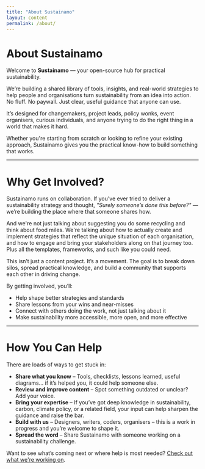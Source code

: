 ```yaml
---
title: "About Sustainamo"
layout: content
permalink: /about/
---
```


# About Sustainamo

Welcome to **Sustainamo** — your open-source hub for practical sustainability.

We’re building a shared library of tools, insights, and real-world strategies to help people and organisations turn sustainability from an idea into action. No fluff. No paywall. Just clear, useful guidance that anyone can use.

It’s designed for changemakers, project leads, policy wonks, event organisers, curious individuals, and anyone trying to do the right thing in a world that makes it hard.

Whether you're starting from scratch or looking to refine your existing approach, Sustainamo gives you the practical know-how to build something that works.

---

# Why Get Involved?

Sustainamo runs on collaboration. If you've ever tried to deliver a sustainability strategy and thought, *"Surely someone’s done this before?"* — we’re building the place where that someone shares how.

And we're not just talking about suggesting you do some recycling and think about food miles. We're talking about how to actually create and implement strategies that reflect the unique situation of each organisation, and how to engage and bring your stakeholders along on that journey too. Plus all the templates, frameworks, and such like you could need.

This isn’t just a content project. It’s a movement. The goal is to break down silos, spread practical knowledge, and build a community that supports each other in driving change.

By getting involved, you’ll:
- Help shape better strategies and standards  
- Share lessons from your wins and near-misses  
- Connect with others doing the work, not just talking about it  
- Make sustainability more accessible, more open, and more effective

---

# How You Can Help

There are loads of ways to get stuck in:
- **Share what you know** – Tools, checklists, lessons learned, useful diagrams… if it’s helped you, it could help someone else.  
- **Review and improve content** – Spot something outdated or unclear? Add your voice.  
- **Bring your expertise** – If you’ve got deep knowledge in sustainability, carbon, climate policy, or a related field, your input can help sharpen the guidance and raise the bar.  
- **Build with us** – Designers, writers, coders, organisers – this is a work in progress and you’re welcome to shape it.  
- **Spread the word** – Share Sustainamo with someone working on a sustainability challenge.  

Want to see what’s coming next or where help is most needed? [Check out what we're working on](/about/roadmap/).
